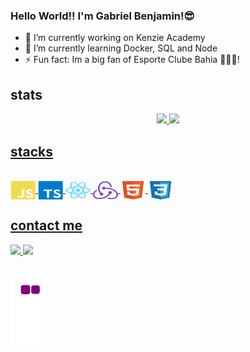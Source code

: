 ### Hello World!! I'm Gabriel Benjamin!😎

- 🔭 I’m currently working on Kenzie Academy 
- 🌱 I’m currently learning Docker, SQL and Node
- ⚡ Fun fact: Im a big fan of Esporte Clube Bahia 🔵🔴🔘!

## stats

<div align="center">
  <a href="https://github.com/gbenjaminsc">
  <img height="180em" src="https://github-readme-stats.vercel.app/api?username=gbenjaminsc&show_icons=true&theme=dracula&include_all_commits=true&count_private=true"/>
  <img height="180em" src="https://github-readme-stats.vercel.app/api/top-langs/?username=gbenjaminsc&layout=compact&langs_count=7&theme=dracula"/>
</div>
  
## stacks
  
<div style="display: inline_block"><br>
  <img align="center" alt="gabriel-Js" height="30" width="40" src="https://raw.githubusercontent.com/devicons/devicon/master/icons/javascript/javascript-plain.svg">
  <img align="center" alt="gabriel-Ts" height="30" width="40" src="https://raw.githubusercontent.com/devicons/devicon/master/icons/typescript/typescript-plain.svg">
  <img align="center" alt="gabriel-React" height="30" width="40" src="https://raw.githubusercontent.com/devicons/devicon/master/icons/react/react-original.svg">
  <img align="center" alt="gabriel-React" height="30" width="40" src="https://raw.githubusercontent.com/devicons/devicon/master/icons/redux/redux-original.svg">
  <img align="center" alt="gabriel-HTML" height="30" width="40" src="https://raw.githubusercontent.com/devicons/devicon/master/icons/html5/html5-original.svg">
  <img align="center" alt="gabriel-CSS" height="30" width="40" src="https://raw.githubusercontent.com/devicons/devicon/master/icons/css3/css3-original.svg">
</div>
  
## contact me
  
<div> 
  <a href="https://www.linkedin.com/in/gbenjamin-1/" target="_blank"><img src="https://img.shields.io/badge/-LinkedIn-%230077B5?style=for-the-badge&logo=linkedin&logoColor=white" target="_blank">
  <a href = "mailto:gabrielbenjamin2@hotmail.com"><img src="https://img.shields.io/badge/-hotmail-%23333?style=for-the-badge&logo=gmail&logoColor=white" target="_blank"></a>
</a> 
  
##
  
![snake gif](https://github.com/gbenjaminsc/gbenjaminsc/blob/output/github-contribution-grid-snake.gif)
